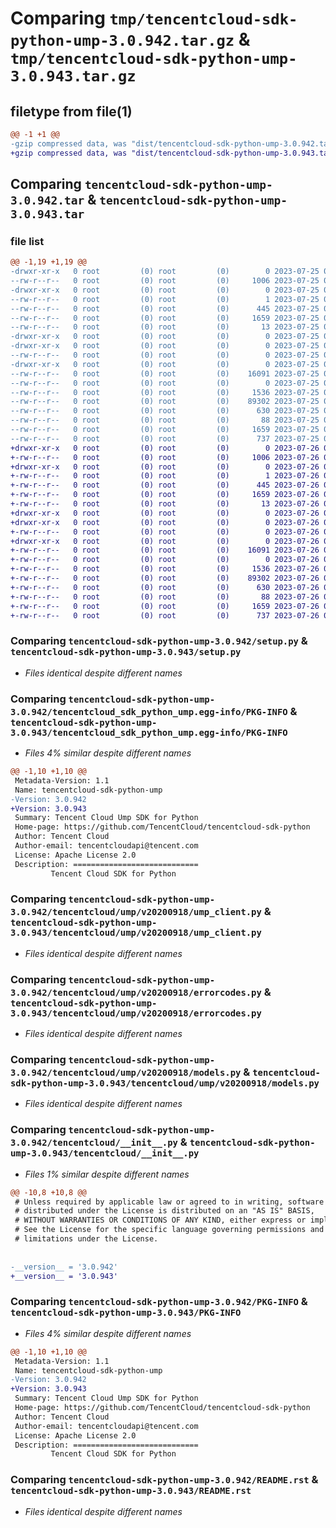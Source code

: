# Comparing `tmp/tencentcloud-sdk-python-ump-3.0.942.tar.gz` & `tmp/tencentcloud-sdk-python-ump-3.0.943.tar.gz`

## filetype from file(1)

```diff
@@ -1 +1 @@
-gzip compressed data, was "dist/tencentcloud-sdk-python-ump-3.0.942.tar", last modified: Tue Jul 25 04:29:22 2023, max compression
+gzip compressed data, was "dist/tencentcloud-sdk-python-ump-3.0.943.tar", last modified: Wed Jul 26 00:47:56 2023, max compression
```

## Comparing `tencentcloud-sdk-python-ump-3.0.942.tar` & `tencentcloud-sdk-python-ump-3.0.943.tar`

### file list

```diff
@@ -1,19 +1,19 @@
-drwxr-xr-x   0 root         (0) root         (0)        0 2023-07-25 04:29:22.000000 tencentcloud-sdk-python-ump-3.0.942/
--rw-r--r--   0 root         (0) root         (0)     1006 2023-07-25 04:29:22.000000 tencentcloud-sdk-python-ump-3.0.942/setup.py
-drwxr-xr-x   0 root         (0) root         (0)        0 2023-07-25 04:29:22.000000 tencentcloud-sdk-python-ump-3.0.942/tencentcloud_sdk_python_ump.egg-info/
--rw-r--r--   0 root         (0) root         (0)        1 2023-07-25 04:29:22.000000 tencentcloud-sdk-python-ump-3.0.942/tencentcloud_sdk_python_ump.egg-info/dependency_links.txt
--rw-r--r--   0 root         (0) root         (0)      445 2023-07-25 04:29:22.000000 tencentcloud-sdk-python-ump-3.0.942/tencentcloud_sdk_python_ump.egg-info/SOURCES.txt
--rw-r--r--   0 root         (0) root         (0)     1659 2023-07-25 04:29:22.000000 tencentcloud-sdk-python-ump-3.0.942/tencentcloud_sdk_python_ump.egg-info/PKG-INFO
--rw-r--r--   0 root         (0) root         (0)       13 2023-07-25 04:29:22.000000 tencentcloud-sdk-python-ump-3.0.942/tencentcloud_sdk_python_ump.egg-info/top_level.txt
-drwxr-xr-x   0 root         (0) root         (0)        0 2023-07-25 04:29:22.000000 tencentcloud-sdk-python-ump-3.0.942/tencentcloud/
-drwxr-xr-x   0 root         (0) root         (0)        0 2023-07-25 04:29:22.000000 tencentcloud-sdk-python-ump-3.0.942/tencentcloud/ump/
--rw-r--r--   0 root         (0) root         (0)        0 2023-07-25 04:29:22.000000 tencentcloud-sdk-python-ump-3.0.942/tencentcloud/ump/__init__.py
-drwxr-xr-x   0 root         (0) root         (0)        0 2023-07-25 04:29:22.000000 tencentcloud-sdk-python-ump-3.0.942/tencentcloud/ump/v20200918/
--rw-r--r--   0 root         (0) root         (0)    16091 2023-07-25 04:29:22.000000 tencentcloud-sdk-python-ump-3.0.942/tencentcloud/ump/v20200918/ump_client.py
--rw-r--r--   0 root         (0) root         (0)        0 2023-07-25 04:29:22.000000 tencentcloud-sdk-python-ump-3.0.942/tencentcloud/ump/v20200918/__init__.py
--rw-r--r--   0 root         (0) root         (0)     1536 2023-07-25 04:29:22.000000 tencentcloud-sdk-python-ump-3.0.942/tencentcloud/ump/v20200918/errorcodes.py
--rw-r--r--   0 root         (0) root         (0)    89302 2023-07-25 04:29:22.000000 tencentcloud-sdk-python-ump-3.0.942/tencentcloud/ump/v20200918/models.py
--rw-r--r--   0 root         (0) root         (0)      630 2023-07-25 04:29:22.000000 tencentcloud-sdk-python-ump-3.0.942/tencentcloud/__init__.py
--rw-r--r--   0 root         (0) root         (0)       88 2023-07-25 04:29:22.000000 tencentcloud-sdk-python-ump-3.0.942/setup.cfg
--rw-r--r--   0 root         (0) root         (0)     1659 2023-07-25 04:29:22.000000 tencentcloud-sdk-python-ump-3.0.942/PKG-INFO
--rw-r--r--   0 root         (0) root         (0)      737 2023-07-25 04:29:22.000000 tencentcloud-sdk-python-ump-3.0.942/README.rst
+drwxr-xr-x   0 root         (0) root         (0)        0 2023-07-26 00:47:56.000000 tencentcloud-sdk-python-ump-3.0.943/
+-rw-r--r--   0 root         (0) root         (0)     1006 2023-07-26 00:47:56.000000 tencentcloud-sdk-python-ump-3.0.943/setup.py
+drwxr-xr-x   0 root         (0) root         (0)        0 2023-07-26 00:47:56.000000 tencentcloud-sdk-python-ump-3.0.943/tencentcloud_sdk_python_ump.egg-info/
+-rw-r--r--   0 root         (0) root         (0)        1 2023-07-26 00:47:56.000000 tencentcloud-sdk-python-ump-3.0.943/tencentcloud_sdk_python_ump.egg-info/dependency_links.txt
+-rw-r--r--   0 root         (0) root         (0)      445 2023-07-26 00:47:56.000000 tencentcloud-sdk-python-ump-3.0.943/tencentcloud_sdk_python_ump.egg-info/SOURCES.txt
+-rw-r--r--   0 root         (0) root         (0)     1659 2023-07-26 00:47:56.000000 tencentcloud-sdk-python-ump-3.0.943/tencentcloud_sdk_python_ump.egg-info/PKG-INFO
+-rw-r--r--   0 root         (0) root         (0)       13 2023-07-26 00:47:56.000000 tencentcloud-sdk-python-ump-3.0.943/tencentcloud_sdk_python_ump.egg-info/top_level.txt
+drwxr-xr-x   0 root         (0) root         (0)        0 2023-07-26 00:47:56.000000 tencentcloud-sdk-python-ump-3.0.943/tencentcloud/
+drwxr-xr-x   0 root         (0) root         (0)        0 2023-07-26 00:47:56.000000 tencentcloud-sdk-python-ump-3.0.943/tencentcloud/ump/
+-rw-r--r--   0 root         (0) root         (0)        0 2023-07-26 00:47:56.000000 tencentcloud-sdk-python-ump-3.0.943/tencentcloud/ump/__init__.py
+drwxr-xr-x   0 root         (0) root         (0)        0 2023-07-26 00:47:56.000000 tencentcloud-sdk-python-ump-3.0.943/tencentcloud/ump/v20200918/
+-rw-r--r--   0 root         (0) root         (0)    16091 2023-07-26 00:47:56.000000 tencentcloud-sdk-python-ump-3.0.943/tencentcloud/ump/v20200918/ump_client.py
+-rw-r--r--   0 root         (0) root         (0)        0 2023-07-26 00:47:56.000000 tencentcloud-sdk-python-ump-3.0.943/tencentcloud/ump/v20200918/__init__.py
+-rw-r--r--   0 root         (0) root         (0)     1536 2023-07-26 00:47:56.000000 tencentcloud-sdk-python-ump-3.0.943/tencentcloud/ump/v20200918/errorcodes.py
+-rw-r--r--   0 root         (0) root         (0)    89302 2023-07-26 00:47:56.000000 tencentcloud-sdk-python-ump-3.0.943/tencentcloud/ump/v20200918/models.py
+-rw-r--r--   0 root         (0) root         (0)      630 2023-07-26 00:47:56.000000 tencentcloud-sdk-python-ump-3.0.943/tencentcloud/__init__.py
+-rw-r--r--   0 root         (0) root         (0)       88 2023-07-26 00:47:56.000000 tencentcloud-sdk-python-ump-3.0.943/setup.cfg
+-rw-r--r--   0 root         (0) root         (0)     1659 2023-07-26 00:47:56.000000 tencentcloud-sdk-python-ump-3.0.943/PKG-INFO
+-rw-r--r--   0 root         (0) root         (0)      737 2023-07-26 00:47:56.000000 tencentcloud-sdk-python-ump-3.0.943/README.rst
```

### Comparing `tencentcloud-sdk-python-ump-3.0.942/setup.py` & `tencentcloud-sdk-python-ump-3.0.943/setup.py`

 * *Files identical despite different names*

### Comparing `tencentcloud-sdk-python-ump-3.0.942/tencentcloud_sdk_python_ump.egg-info/PKG-INFO` & `tencentcloud-sdk-python-ump-3.0.943/tencentcloud_sdk_python_ump.egg-info/PKG-INFO`

 * *Files 4% similar despite different names*

```diff
@@ -1,10 +1,10 @@
 Metadata-Version: 1.1
 Name: tencentcloud-sdk-python-ump
-Version: 3.0.942
+Version: 3.0.943
 Summary: Tencent Cloud Ump SDK for Python
 Home-page: https://github.com/TencentCloud/tencentcloud-sdk-python
 Author: Tencent Cloud
 Author-email: tencentcloudapi@tencent.com
 License: Apache License 2.0
 Description: ============================
         Tencent Cloud SDK for Python
```

### Comparing `tencentcloud-sdk-python-ump-3.0.942/tencentcloud/ump/v20200918/ump_client.py` & `tencentcloud-sdk-python-ump-3.0.943/tencentcloud/ump/v20200918/ump_client.py`

 * *Files identical despite different names*

### Comparing `tencentcloud-sdk-python-ump-3.0.942/tencentcloud/ump/v20200918/errorcodes.py` & `tencentcloud-sdk-python-ump-3.0.943/tencentcloud/ump/v20200918/errorcodes.py`

 * *Files identical despite different names*

### Comparing `tencentcloud-sdk-python-ump-3.0.942/tencentcloud/ump/v20200918/models.py` & `tencentcloud-sdk-python-ump-3.0.943/tencentcloud/ump/v20200918/models.py`

 * *Files identical despite different names*

### Comparing `tencentcloud-sdk-python-ump-3.0.942/tencentcloud/__init__.py` & `tencentcloud-sdk-python-ump-3.0.943/tencentcloud/__init__.py`

 * *Files 1% similar despite different names*

```diff
@@ -10,8 +10,8 @@
 # Unless required by applicable law or agreed to in writing, software
 # distributed under the License is distributed on an "AS IS" BASIS,
 # WITHOUT WARRANTIES OR CONDITIONS OF ANY KIND, either express or implied.
 # See the License for the specific language governing permissions and
 # limitations under the License.
 
 
-__version__ = '3.0.942'
+__version__ = '3.0.943'
```

### Comparing `tencentcloud-sdk-python-ump-3.0.942/PKG-INFO` & `tencentcloud-sdk-python-ump-3.0.943/PKG-INFO`

 * *Files 4% similar despite different names*

```diff
@@ -1,10 +1,10 @@
 Metadata-Version: 1.1
 Name: tencentcloud-sdk-python-ump
-Version: 3.0.942
+Version: 3.0.943
 Summary: Tencent Cloud Ump SDK for Python
 Home-page: https://github.com/TencentCloud/tencentcloud-sdk-python
 Author: Tencent Cloud
 Author-email: tencentcloudapi@tencent.com
 License: Apache License 2.0
 Description: ============================
         Tencent Cloud SDK for Python
```

### Comparing `tencentcloud-sdk-python-ump-3.0.942/README.rst` & `tencentcloud-sdk-python-ump-3.0.943/README.rst`

 * *Files identical despite different names*

